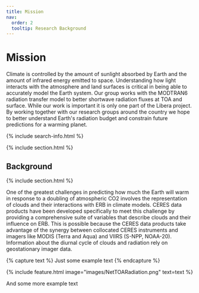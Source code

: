 ```yaml
---
title: Mission
nav:
  order: 2
  tooltip: Research Background
---
```


# <i class="fas fa-tools"></i>Mission

Climate is controlled by the amount of sunlight absorbed by Earth and the amount of infrared energy emitted to space. 
Understanding how light interacts with the atmosphere and land surfaces is critical in being able to accurately model the Earth system. 
Our group works with the MODTRAN6 radiation transfer model to better shortwave radiation fluxes at TOA and surface. 
While our work is important it is only one part of the Libera project. 
By working together with our research groups around the country we hope to better understand Earth's radiation budget and constrain future predictions for a warming planet. 

{% include search-info.html %}

{% include section.html %}

## Background

{% include section.html %}

 One of the greatest challenges in predicting how much the Earth will warm in response to a doubling of atmospheric CO2 involves the representation of clouds and their interactions with ERB in climate models. CERES data products have been developed specifically to meet this challenge by providing a comprehensive suite of variables that describe clouds and their influence on ERB. This is possible because the CERES data products take advantage of the synergy between collocated CERES instruments and imagers like MODIS (Terra and Aqua) and VIIRS (S-NPP, NOAA-20). Information about the diurnal cycle of clouds and radiation rely on geostationary imager data.   
    
     
    
 {% capture text %}
Just some example text
{% endcapture %}

{%
  include feature.html
  image="images/NetTOARadiation.png"
  text=text
%}


And some more example text
